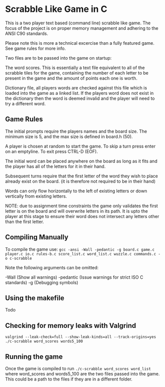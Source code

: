 # Scrabble Like Game in C

This is a two player text based (command line) scrabble like game. The focus of the project is on proper memory management and adhering to the ANSI C90 standards.

Please note this is more a technical excercise than a fully featured game. See game rules for more info.

Two files are to be passed into the game on startup:
    
The word scores. This is essentially a text file equivalent to all of the scrabble tiles for the game, containing the number of each letter to be present in the game and the amount of points each one is worth.

Dictionary file, all players words are checked against this file which is loaded into the game as a linked list. If the players word does not exist in the dictionary then the word is deemed invalid and the player will need to try a different word.

## Game Rules

The initial prompts require the players names and the board size. The minimum 
size is 5, and the max size is defined in board.h (50).

A player is chosen at random to start the game. To skip a turn press enter on
an emptyline. To exit press CTRL-D (EOF).

The initial word can be placed anywhere on the board as long as it fits and the
player has all of the letters for it in their hand.

Subsequent turns require that the first letter of the word they wish to place 
already exist on the board. (it is therefore not required to be in their hand)

Words can only flow horizontally to the left of existing letters or down
vertically from existing letters. 

NOTE: due to assignment time constraints the game only validates the first
letter is on the board and will overwrite letters in its path. It is upto the 
player at this stage to ensure their word does not intersect any letters other
than the first letter.


## Compiling Manually

To compile the game use: `gcc -ansi -Wall -pedantic -g board.c game.c player.c io.c rules-b.c score_list.c word_list.c wuzzle.c commands.c -o c-scrabble`

Note the following arguments can be omitted:

-Wall  (Show all warnings)
-pedantic (Issue warnings for strict ISO C standards)
-g (Debugging symbols)

## Using the makefile

Todo

## Checking for memory leaks with Valgrind

`valgrind --leak-check=full --show-leak-kinds=all --track-origins=yes ./c-scrabble word_scores words5_100`

## Running the game

Once the game is compiled to run `./c-scrabble word_scores word_list` where word_scores and words5_100 are the two files passed into the game. This could be a path to the files if they are in a different folder.

